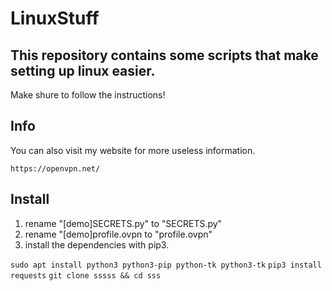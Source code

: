 # LinuxStuff
## This repository contains some scripts that make setting up linux easier.
Make shure to follow the instructions!

## Info
You can also visit my website for more useless information.
```
https://openvpn.net/
```

## Install
1. rename "[demo]SECRETS.py" to "SECRETS.py"
2. rename "[demo]profile.ovpn to "profile.ovpn"
3. install the dependencies with pip3.

```sudo apt install python3 python3-pip python-tk python3-tk```
``pip3 install requests``
```git clone sssss && cd sss```
